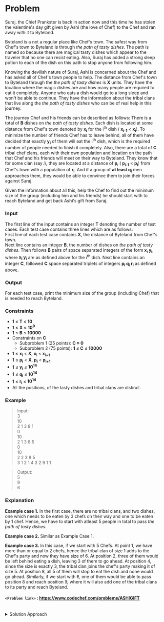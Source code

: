 # Problem
Suraj, the Chief Prankster is back in action now and this time he has stolen the valentine's day gift given by Ashi (the love of Chef) to the Chef and ran away with it to Byteland.

Byteland is a not a regular place like Chef's town. The safest way from Chef's town to Byteland is through _the path of tasty dishes_. The path is named so because there are magical tasty dishes which appear to the traveler that no one can resist eating. Also, Suraj has added a strong sleep potion to each of the dish on this path to stop anyone from following him.

Knowing the devilish nature of Suraj, Ashi is concerned about the Chef and has asked all of Chef's town people to help. The distance from Chef's town to Byteland through the _the path of tasty dishes_ is **X** units. They have the location where the magic dishes are and how many people are required to eat it completely. Anyone who eats a dish would go to a long sleep and won't be able to continue. They have the information about the tribal clans that live along the _the path of tasty dishes_ who can be of real help in this journey.

The journey Chef and his friends can be described as follows: There is a total of **B** dishes on _the path of tasty dishes_. Each dish is located at some distance from Chef's town denoted by **x<sub>i</sub>** for the i<sup>th</sup> dish ( **x<sub>i-1</sub>** < **x<sub>i</sub>**). To minimize the number of friends Chef has to leave behind, all of them have decided that exactly **y<sub>i</sub>** of them will eat the i<sup>th</sup> dish, which is the required number of people needed to finish it completely. Also, there are a total of **C** tribal chef clans, each with their own population and location on the path that Chef and his friends will meet on their way to Byteland. They know that for some clan (say _i_), they are located at a distance of **p<sub>i</sub>** ( **p<sub>i-1</sub>** < **p<sub>i</sub>**) from Chef's town with a population of **r<sub>i</sub>**. And if a group of **at least q<sub>i</sub>** men approaches them, they would be able to convince them to join their forces against Suraj.

Given the information about all this, help the Chef to find out the minimum size of the group (including him and his friends) he should start with to reach Byteland and get back Ashi's gift from Suraj.

### Input

The first line of the input contains an integer **T** denoting the number of test cases. Each test case contains three lines which are as follows:  
First line of each test case contains **X**, the distance of Byteland from Chef's town.  
Next line contains an integer **B**, the number of dishes on _the path of tasty dishes_. Then follows **B** pairs of space separated integers of the form **x<sub>i</sub> y<sub>i</sub>**, where **x<sub>i</sub> y<sub>i</sub>** are as defined above for the i<sup>th</sup> dish. Next line contains an integer **C**, followed **C** space separated triplets of integers **p<sub>i</sub> q<sub>i</sub> r<sub>i</sub>** as defined above.

### Output

For each test case, print the minimum size of the group (including Chef) that is needed to reach Byteland.

### Constraints

*   **1** ≤ **T** ≤ **10**
*   **1** ≤ **X** ≤ **10<sup>9</sup>**
*   **1** ≤ **B** ≤ **10000**
*   Constraints on **C**
    *   Subproblem 1 (25 points): **C = 0**
    *   Subproblem 2 (75 points): **1** ≤ **C** ≤ **10000**
*   **1** ≤ **x<sub>i</sub>** < **X**, **x<sub>i</sub>** < **x<sub>i+1</sub>**
*   **1** ≤ **p<sub>i</sub>** < **X**, **p<sub>i</sub>** < **p<sub>i+1</sub>**
*   **1** ≤ **y<sub>i</sub>** ≤ **10<sup>14</sup>**
*   **1** ≤ **q<sub>i</sub>** ≤ **10<sup>14</sup>**
*   **1** ≤ **r<sub>i</sub>** ≤ **10<sup>14</sup>**
*   All the positions, of the tasty dishes and tribal clans are distinct.

### Example
>Input:<br/>
3<br/>
10<br/>
2 1 3 8 1<br/>
0<br/>
10<br/>
2 1 3 8 5<br/>
0<br/>
10<br/>
2 2 3 8 5<br/>
3 1 2 1 4 3 2 9 1 1 <br/>

>Output:<br/>
5<br/>
9<br/>
6<br/>

### Explanation
**Example case 1.** In the first case, there are no tribal clans, and two dishes, one which needs to be eaten by 3 chefs on their way and one to be eaten by 1 chef. Hence, we have to start with atleast 5 people in total to pass _the path of tasty dishes_.

**Example case 2.** Similar as Example Case 1.

**Example case 3.** In this case, if we start with 5 Chefs. At point 1, we have more than or equal to 2 chefs, hence the tribal clan of size 1 adds to the Chef's party and now they have size of 6. At position 2, three of them would be left behind eating a dish, leaving 3 of them to go ahead. At position 4, since the size is exactly 3, the tribal clan joins the chef's party making it of size 5. At position 8, all 5 of them will stop to eat the dish and none would go ahead. Similarly, if we start with 6, one of them would be able to pass position 8 and reach position 9, where it will also add one of the tribal clans to its party and reach Byteland.

#### `<Problem link>` : <https://www.codechef.com/problems/ASHIGIFT>
<br/>
<details>
  <summary>Solution Approach</summary>
  
  ######
  We simply merge the points of tasty dishes along with points of tribal clans in non decreasing order.

We maintain a vector of tuple having values (p, q, r) defined as the problem statement. To maintain uniformity we store values of clans (x, y) in the form of (p = x, q = 0, r = -y) representing that we need atleast zero men (as we want to process this point) and we will lose y men at point x.

If no tribal clans joins us in the worst case then we will need a maximum of maxMen  = 1 + &sum;B<sub>i</sub> men to reach byteland.

Hence we will binary search for all men from 1 to maxMen and evaluate if we can reach the end using that many men. If we can't then we will increase men else we will find the minimum men required. 	
  
  ### References
  
  >https://discuss.codechef.com/questions/66867/ashigift-editorial<br/>
  
</details>
